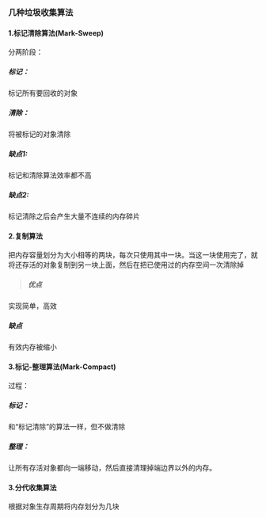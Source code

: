 ### 几种垃圾收集算法
#### 1.标记清除算法(Mark-Sweep)
分两阶段：
##### 标记：
  标记所有要回收的对象

##### 清除：
  将被标记的对象清除
  
> 
##### 缺点1:  
标记和清除算法效率都不高   
##### 缺点2:  
标记清除之后会产生大量不连续的内存碎片

#### 2.复制算法
把内存容量划分为大小相等的两块，每次只使用其中一块。当这一块使用完了，就将还存活的对象复制到另一块上面，然后在把已使用过的内存空间一次清除掉
> ##### 优点
实现简单，高效
##### 缺点
有效内存被缩小

#### 3.标记-整理算法(Mark-Compact)
过程：
##### 标记：
和“标记清除”的算法一样，但不做清除
##### 整理：
让所有存活对象都向一端移动，然后直接清理掉端边界以外的内存。

#### 3.分代收集算法
根据对象生存周期将内存划分为几块